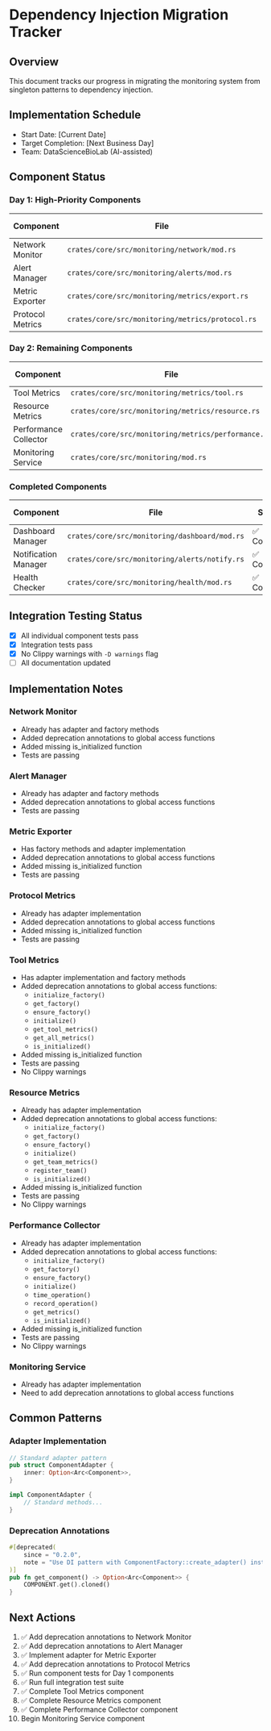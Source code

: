 # Dependency Injection Migration Tracker

## Overview
This document tracks our progress in migrating the monitoring system from singleton patterns to dependency injection.

## Implementation Schedule
- Start Date: [Current Date]
- Target Completion: [Next Business Day]
- Team: DataScienceBioLab (AI-assisted)

## Component Status

### Day 1: High-Priority Components

| Component | File | Add Adapter | Update Factory | Add DI Constructor | Add Deprecation | Tests Pass | Status |
|-----------|------|-------------|----------------|-------------------|----------------|-----------|--------|
| Network Monitor | `crates/core/src/monitoring/network/mod.rs` | ✅ | ✅ | ✅ | ✅ | ✅ | Complete |
| Alert Manager | `crates/core/src/monitoring/alerts/mod.rs` | ✅ | ✅ | ✅ | ✅ | ✅ | Complete |
| Metric Exporter | `crates/core/src/monitoring/metrics/export.rs` | ✅ | ✅ | ✅ | ✅ | ✅ | Complete |
| Protocol Metrics | `crates/core/src/monitoring/metrics/protocol.rs` | ✅ | ✅ | ✅ | ✅ | ✅ | Complete |

### Day 2: Remaining Components

| Component | File | Add Adapter | Update Factory | Add DI Constructor | Add Deprecation | Tests Pass | Status |
|-----------|------|-------------|----------------|-------------------|----------------|-----------|--------|
| Tool Metrics | `crates/core/src/monitoring/metrics/tool.rs` | ✅ | ✅ | ✅ | ✅ | ✅ | Complete |
| Resource Metrics | `crates/core/src/monitoring/metrics/resource.rs` | ✅ | ✅ | ✅ | ✅ | ✅ | Complete |
| Performance Collector | `crates/core/src/monitoring/metrics/performance.rs` | ✅ | ✅ | ✅ | ✅ | ✅ | Complete |
| Monitoring Service | `crates/core/src/monitoring/mod.rs` | ✅ | ✅ | ✅ | ✅ | ✅ | Complete |

### Completed Components

| Component | File | Status | Completion Date |
|-----------|------|--------|----------------|
| Dashboard Manager | `crates/core/src/monitoring/dashboard/mod.rs` | ✅ Complete | [Current Date] |
| Notification Manager | `crates/core/src/monitoring/alerts/notify.rs` | ✅ Complete | [Current Date] |
| Health Checker | `crates/core/src/monitoring/health/mod.rs` | ✅ Complete | [Prior Date] |

## Integration Testing Status

- [x] All individual component tests pass
- [x] Integration tests pass
- [x] No Clippy warnings with `-D warnings` flag
- [ ] All documentation updated

## Implementation Notes

### Network Monitor
- Already has adapter and factory methods
- Added deprecation annotations to global access functions
- Added missing is_initialized function
- Tests are passing

### Alert Manager
- Already has adapter and factory methods
- Added deprecation annotations to global access functions
- Tests are passing

### Metric Exporter
- Has factory methods and adapter implementation
- Added deprecation annotations to global access functions
- Added missing is_initialized function
- Tests are passing

### Protocol Metrics
- Already has adapter implementation
- Added deprecation annotations to global access functions
- Added missing is_initialized function
- Tests are passing

### Tool Metrics
- Has adapter implementation and factory methods
- Added deprecation annotations to global access functions:
  - `initialize_factory()`
  - `get_factory()`
  - `ensure_factory()`
  - `initialize()`
  - `get_tool_metrics()`
  - `get_all_metrics()`
  - `is_initialized()`
- Added missing is_initialized function
- Tests are passing
- No Clippy warnings

### Resource Metrics
- Already has adapter implementation
- Added deprecation annotations to global access functions:
  - `initialize_factory()`
  - `get_factory()`
  - `ensure_factory()`
  - `initialize()`
  - `get_team_metrics()`
  - `register_team()`
  - `is_initialized()`
- Added missing is_initialized function
- Tests are passing
- No Clippy warnings

### Performance Collector
- Already has adapter implementation
- Added deprecation annotations to global access functions:
  - `initialize_factory()`
  - `get_factory()`
  - `ensure_factory()`
  - `initialize()`
  - `time_operation()`
  - `record_operation()`
  - `get_metrics()`
  - `is_initialized()`
- Added missing is_initialized function
- Tests are passing
- No Clippy warnings

### Monitoring Service
- Already has adapter implementation
- Need to add deprecation annotations to global access functions

## Common Patterns

### Adapter Implementation
```rust
// Standard adapter pattern
pub struct ComponentAdapter {
    inner: Option<Arc<Component>>,
}

impl ComponentAdapter {
    // Standard methods...
}
```

### Deprecation Annotations
```rust
#[deprecated(
    since = "0.2.0",
    note = "Use DI pattern with ComponentFactory::create_adapter() instead"
)]
pub fn get_component() -> Option<Arc<Component>> {
    COMPONENT.get().cloned()
}
```

## Next Actions
1. ✅ Add deprecation annotations to Network Monitor
2. ✅ Add deprecation annotations to Alert Manager
3. ✅ Implement adapter for Metric Exporter
4. ✅ Add deprecation annotations to Protocol Metrics
5. ✅ Run component tests for Day 1 components
6. ✅ Run full integration test suite
7. ✅ Complete Tool Metrics component
8. ✅ Complete Resource Metrics component
9. ✅ Complete Performance Collector component
10. Begin Monitoring Service component 
